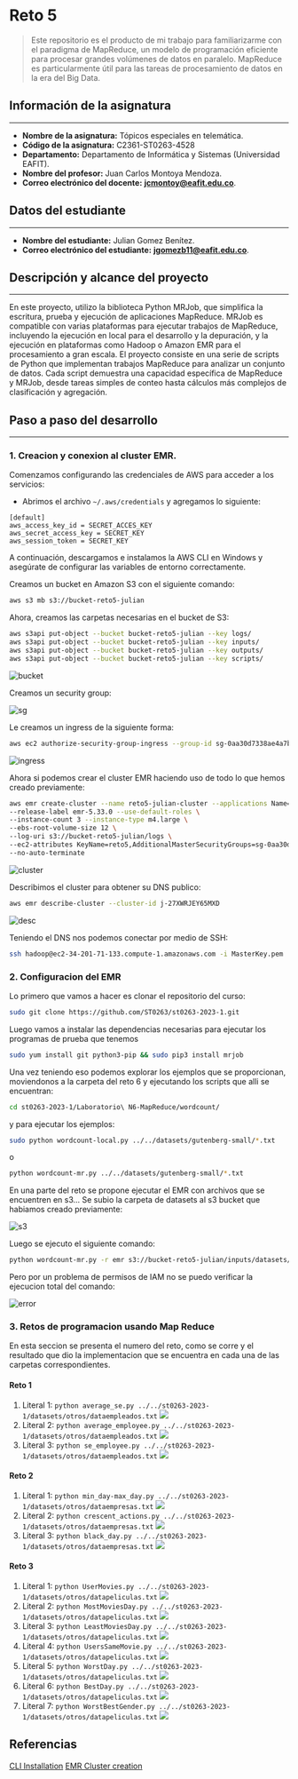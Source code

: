 ﻿# Reto 5
>Este repositorio es el producto de mi trabajo para familiarizarme con el paradigma de MapReduce, un modelo de programación eficiente para procesar grandes volúmenes de datos en paralelo. MapReduce es particularmente útil para las tareas de procesamiento de datos en la era del Big Data.

## Información de la asignatura
---

 -  **Nombre de la asignatura:** Tópicos especiales en telemática.
-   **Código de la asignatura:**  C2361-ST0263-4528
-   **Departamento:** Departamento de Informática y Sistemas (Universidad EAFIT).
-   **Nombre del profesor:** Juan Carlos Montoya Mendoza.
-  **Correo electrónico del docente:** __[jcmontoy@eafit.edu.co](mailto:jcmontoy@eafit.edu.co)__.

## Datos del estudiante
---

-   **Nombre del estudiante:** Julian Gomez Benítez.
-  **Correo electrónico del estudiante:** __[jgomezb11@eafit.edu.co](mailto:jgomezb11@eafit.edu.co)__.

## Descripción y alcance del proyecto
---
En este proyecto, utilizo la biblioteca Python MRJob, que simplifica la escritura, prueba y ejecución de aplicaciones MapReduce. MRJob es compatible con varias plataformas para ejecutar trabajos de MapReduce, incluyendo la ejecución en local para el desarrollo y la depuración, y la ejecución en plataformas como Hadoop o Amazon EMR para el procesamiento a gran escala.
El proyecto consiste en una serie de scripts de Python que implementan trabajos MapReduce para analizar un conjunto de datos. Cada script demuestra una capacidad específica de MapReduce y MRJob, desde tareas simples de conteo hasta cálculos más complejos de clasificación y agregación.


## Paso a paso del desarrollo
---

### 1. Creacion y conexion al cluster EMR.

Comenzamos configurando las credenciales de AWS para acceder a los servicios:

-   Abrimos el archivo `~/.aws/credentials` y agregamos lo siguiente:
```
[default]
aws_access_key_id = SECRET_ACCES_KEY
aws_secret_access_key = SECRET_KEY
aws_session_token = SECRET_KEY
```
A continuación, descargamos e instalamos la AWS CLI en Windows y asegúrate de configurar las variables de entorno correctamente.

Creamos un bucket en Amazon S3 con el siguiente comando:

```bash
aws s3 mb s3://bucket-reto5-julian
```

Ahora, creamos las carpetas necesarias en el bucket de S3:
```bash
aws s3api put-object --bucket bucket-reto5-julian --key logs/
aws s3api put-object --bucket bucket-reto5-julian --key inputs/
aws s3api put-object --bucket bucket-reto5-julian --key outputs/
aws s3api put-object --bucket bucket-reto5-julian --key scripts/
```

![bucket](https://raw.githubusercontent.com/jgomezb11/reto5-TET/main/static/creacion_bucket.png)

Creamos un security group:

![sg](https://raw.githubusercontent.com/jgomezb11/reto5-TET/main/static/creacion_sg.png)

Le creamos un ingress de la siguiente forma:

```bash
aws ec2 authorize-security-group-ingress --group-id sg-0aa30d7338ae4a7ba --protocol tcp --port 22 --cidr 0.0.0.0/0
```

![ingress](https://raw.githubusercontent.com/jgomezb11/reto5-TET/main/static/ingress_rule.png)

Ahora si podemos crear el cluster EMR haciendo uso de todo lo que hemos creado previamente:

```bash
aws emr create-cluster --name reto5-julian-cluster --applications Name=Hadoop Name=Hive \
--release-label emr-5.33.0 --use-default-roles \
--instance-count 3 --instance-type m4.large \
--ebs-root-volume-size 12 \
--log-uri s3://bucket-reto5-julian/logs \
--ec2-attributes KeyName=reto5,AdditionalMasterSecurityGroups=sg-0aa30d7338ae4a7ba \
--no-auto-terminate
```

![cluster](https://raw.githubusercontent.com/jgomezb11/reto5-TET/main/static/create_cluster.png)

Describimos el cluster para obtener su DNS publico:

```bash
aws emr describe-cluster --cluster-id j-27XWRJEY65MXD
```

![desc](https://raw.githubusercontent.com/jgomezb11/reto5-TET/main/static/describe_cluster.py.png)

Teniendo el DNS nos podemos conectar por medio de SSH:

```bash
ssh hadoop@ec2-34-201-71-133.compute-1.amazonaws.com -i MasterKey.pem
```
### 2. Configuracion del EMR

Lo primero que vamos a hacer es clonar el repositorio del curso:

```bash
sudo git clone https://github.com/ST0263/st0263-2023-1.git
```

Luego vamos a instalar las dependencias necesarias para ejecutar los programas de prueba que tenemos

```bash
sudo yum install git python3-pip && sudo pip3 install mrjob
```

Una vez teniendo eso podemos explorar los ejemplos que se proporcionan, moviendonos a la carpeta del reto 6 y ejecutando los scripts que alli se encuentran:

```bash
cd st0263-2023-1/Laboratorio\ N6-MapReduce/wordcount/
```

y para ejecutar los ejemplos:

```bash
sudo python wordcount-local.py ../../datasets/gutenberg-small/*.txt
```

o

```bash
python wordcount-mr.py ../../datasets/gutenberg-small/*.txt
```

En una parte del reto se propone ejecutar el EMR con archivos que se encuentren en s3... Se subio la carpeta de datasets al s3 bucket que habiamos creado previamente:

![s3](https://raw.githubusercontent.com/jgomezb11/reto5-TET/main/static/upload_s3.py.png)

Luego se ejecuto el siguiente comando:

```bash
python wordcount-mr.py -r emr s3://bucket-reto5-julian/inputs/datasets/gutenberg-small/*.txt --output-dir s3://bucket-reto5-julian/outputs/results/ -D mapred.reduce.tasks=10
```

Pero por un problema de permisos de IAM no se puedo verificar la ejecucion total del comando:

![error](https://raw.githubusercontent.com/jgomezb11/reto5-TET/main/static/error_iam_cred.py.png)


### 3. Retos de programacion usando Map Reduce

En esta seccion se presenta el numero del reto, como se corre y el resultado que dio la implementacion que se encuentra en cada una de las carpetas correspondientes.

#### Reto 1

 1. Literal 1: 
	 `python average_se.py ../../st0263-2023-1/datasets/otros/dataempleados.txt`
	 ![](https://raw.githubusercontent.com/jgomezb11/reto5-TET/main/static/reto1-lit1.png)
2. Literal 2:
 `python average_employee.py ../../st0263-2023-1/datasets/otros/dataempleados.txt`
	 ![](https://raw.githubusercontent.com/jgomezb11/reto5-TET/main/static/reto1-lit2.png)
3. Literal 3:
`python se_employee.py ../../st0263-2023-1/datasets/otros/dataempleados.txt`
	 ![](https://raw.githubusercontent.com/jgomezb11/reto5-TET/main/static/reto1-lit3.png)

#### Reto 2

 1. Literal 1: 
 `python min_day-max_day.py ../../st0263-2023-1/datasets/otros/dataempresas.txt`
	 ![](https://raw.githubusercontent.com/jgomezb11/reto5-TET/main/static/reto2-lit.png)
2. Literal 2:
`python crescent_actions.py ../../st0263-2023-1/datasets/otros/dataempresas.txt`
	 ![](https://raw.githubusercontent.com/jgomezb11/reto5-TET/main/static/reto2-lit2.png)
3. Literal 3:
`python black_day.py ../../st0263-2023-1/datasets/otros/dataempresas.txt`
	 ![](https://raw.githubusercontent.com/jgomezb11/reto5-TET/main/static/reto2-lit3.png)

#### Reto 3

 1. Literal 1: 
 `python UserMovies.py ../../st0263-2023-1/datasets/otros/datapeliculas.txt`
	 ![](https://raw.githubusercontent.com/jgomezb11/reto5-TET/main/static/reto3-lit1.png)
2. Literal 2:
`python MostMoviesDay.py ../../st0263-2023-1/datasets/otros/datapeliculas.txt`
	 ![](https://raw.githubusercontent.com/jgomezb11/reto5-TET/main/static/reto3-lit2.png)
3. Literal 3:
`python LeastMoviesDay.py ../../st0263-2023-1/datasets/otros/datapeliculas.txt`
	 ![](https://raw.githubusercontent.com/jgomezb11/reto5-TET/main/static/reto3-lit3.png)
4. Literal 4:
`python UsersSameMovie.py ../../st0263-2023-1/datasets/otros/datapeliculas.txt`
	 ![](https://raw.githubusercontent.com/jgomezb11/reto5-TET/main/static/reto3-lit4.png)
5. Literal 5:
`python WorstDay.py ../../st0263-2023-1/datasets/otros/datapeliculas.txt`
	 ![](https://raw.githubusercontent.com/jgomezb11/reto5-TET/main/static/reto3-lit5.png)
6. Literal 6:
`python BestDay.py ../../st0263-2023-1/datasets/otros/datapeliculas.txt`
	 ![](https://raw.githubusercontent.com/jgomezb11/reto5-TET/main/static/reto3-lit6.png)
7. Literal 7:
`python WorstBestGender.py ../../st0263-2023-1/datasets/otros/datapeliculas.txt`
	 ![](https://raw.githubusercontent.com/jgomezb11/reto5-TET/main/static/reto3-lit7.png)


## Referencias

[CLI Installation](https://docs.aws.amazon.com/cli/latest/userguide/getting-started-install.html)
[EMR Cluster creation](https://thecodinginterface.com/blog/create-aws-emr-with-aws-cli/)
